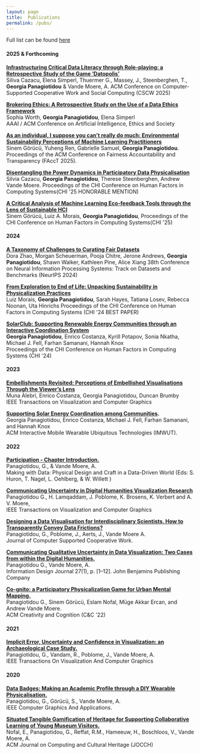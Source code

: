 ```yaml
---
layout: page
title:  Publications
permalink: /pubs/
---
```


Full list can be found [here](https://kclpure.kcl.ac.uk/portal/en/persons/georgia.panagiotidou/publications/)

#### 2025 & Forthcoming

**[Infrastructuring Critical Data Literacy through Role-playing: a Retrospective Study of the Game ‘Datopolis’](https://kclpure.kcl.ac.uk/portal/en/publications/e5bc5fee-df8f-4ed7-aa0b-9a72d818c1ad)**   
Siliva Cazacu, Elena Simperl, Thuermer G., Massey, J., Steenberghen, T., **Georgia Panagiotidou** & Vande Moere, A.
ACM Conference on Computer-Supported Cooperative Work and Social Computing (CSCW 2025)

**[Brokering Ethics: A Retrospective Study on the Use of a Data Ethics Framework](https://kclpure.kcl.ac.uk/portal/en/publications/brokering-ethics-a-retrospective-study-on-the-use-of-a-data-ethic)**  
Sophia Worth, **Georgia Panagiotidou**, Elena Simperl  
AAAI / ACM Conference on Artificial Intelligence, Ethics and Society

**[As an individual, I suppose you can't really do much: Environmental Sustainability Perceptions of Machine Learning Practitioners](https://kclpure.kcl.ac.uk/portal/en/publications/as-an-individual-i-suppose-you-cant-really-do-much-environmental-)**  
Sinem Görücü, Yuheng Ren, Gabrielle Samuel, **Georgia Panagiotidou**.  
Proceedings of the ACM Conference on Fairness Accountability and Transparency (FAccT 2025). 

**[Disentangling the Power Dynamics in Participatory Data Physicalisation](https://kclpure.kcl.ac.uk/portal/en/publications/disentangling-the-power-dynamics-in-participatory-data-physicalis)**  
Silvia Cazacu, **Georgia Panagiotidou**, Therese Steenberghen, Andrew Vande Moere.
Proceedings of the CHI Conference on Human Factors in Computing Systems(CHI '25 HONORABLE MENTION)


**[A Critical Analysis of Machine Learning Eco-feedback Tools through the Lens of Sustainable HCI](https://kclpure.kcl.ac.uk/portal/en/publications/a-critical-analysis-of-machine-learning-eco-feedback-tools-throug)**   
Sinem Görücü, Luiz A. Morais, **Georgia Panagiotidou**,
Proceedings of the CHI Conference on Human Factors in Computing Systems(CHI '25)

#### 2024

**[A Taxonomy of Challenges to Curating Fair Datasets](https://kclpure.kcl.ac.uk/portal/en/publications/a-taxonomy-of-challenges-to-curating-fair-datasets)**   
Dora Zhao, Morgan Scheuerman, Pooja Chitre, Jerone Andrews, **Georgia Panagiotidou**, Shawn Walker, Kathleen Pine, Alice Xiang
38th Conference on Neural Information Processing Systems: Track on Datasets and Benchmarks (NeurIPS 2024)

**[From Exploration to End of Life: Unpacking Sustainability in Physicalization Practices](https://kclpure.kcl.ac.uk/portal/en/publications/from-exploration-to-end-of-life-unpacking-sustainability-in-physi)**   
Luiz Morais, **Georgia Panagiotidou**, Sarah Hayes, Tatiana Losev, Rebecca Noonan, Uta Hinrichs
Proceedings of the CHI Conference on Human Factors in Computing Systems (CHI '24 BEST PAPER)

**[SolarClub: Supporting Renewable Energy Communities through an Interactive Coordination System](https://kclpure.kcl.ac.uk/portal/en/publications/solarclub-supporting-renewable-energy-communities-through-an-inte)**   
**Georgia Panagiotidou**, Enrico Costanza, Kyrill Potapov, Sonia Nkatha, Michael J. Fell, Farhan Samanani, Hannah Knox  
Proceedings of the CHI Conference on Human Factors in Computing Systems (CHI '24)

#### 2023

**[Embellishments Revisited: Perceptions of Embellished Visualisations Through the Viewer’s Lens](https://ieeexplore.ieee.org/abstract/document/10294261)**   
Muna Alebri, Enrico Costanza, Georgia Panagiotidou, Duncan Brumby  
IEEE Transactions on Visualization and Computer Graphics

**[Supporting Solar Energy Coordination among Communities](https://dl.acm.org/doi/abs/10.1145/3596243).**   
Georgia Panagiotidou, Enrico Costanza, Michael J. Fell, Farhan Samanani, and Hannah Knox   
ACM Interactive Mobile Wearable Ubiquitous Technologies (IMWUT).

#### 2022
**[Participation - Chapter Introduction.]()**  
Panagiotidou, G., & Vande Moere, A.  
Making with Data: Physical Design and Craft in a Data-Driven World (Eds: S. Huron, T. Nagel, L. Oehlberg, & W. Willett )

**[Communicating Uncertainty in Digital Humanities Visualization Research]()**  
Panagiotidou G., H. Lamqaddam, J. Poblome, K. Brosens, K. Verbert and A. V. Moere,  
IEEE Transactions on Visualization and Computer Graphics

**[Designing a Data Visualisation for Interdisciplinary Scientists. How to Transparently Convey Data Frictions?]()**  
Panagiotidou, G., Poblome, J., Aerts, J., Vande Moere A.  
Journal of Computer Supported Cooperative Work. 

**[Communicating Qualitative Uncertainty in Data Visualization: Two Cases from within the Digital Humanities.]()**   
Panagiotidou G., Vande Moere, A.   
Information Design Journal 27(1), p. [1–12]. John Benjamins Publishing Company 

**[Co-gnito: a Participatory Physicalization Game for Urban Mental Mapping.]()**  
Panagiotidou G., Sinem Görücü, Eslam Nofal, Müge Akkar Ercan, and Andrew Vande Moere.   
ACM Creativity and Cognition (C&C '22)

#### 2021

**[Implicit Error, Uncertainty and Confidence in Visualization: an Archaeological Case Study.]()**  
Panagiotidou, G., Vandam, R., Poblome, J., Vande Moere, A.  
IEEE Transactions On Visualization And Computer Graphics


#### 2020

**[Data Badges: Making an Academic Profile through a DIY Wearable Physicalisation.]()**  
Panagiotidou, G., Görücü, S., Vande Moere, A.  
IEEE Computer Graphics And Applications.

**[Situated Tangible Gamification of Heritage for Supporting Collaborative Learning of Young Museum Visitors.]()**  
Nofal, E., Panagiotidou, G., Reffat, R.M., Hameeuw, H., Boschloos, V., Vande Moere, A.   
ACM Journal on Computing and Cultural Heritage (JOCCH) 
